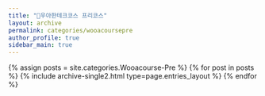 ```yaml
---
title: "🌌우아한테크코스 프리코스"
layout: archive
permalink: categories/wooacoursepre
author_profile: true
sidebar_main: true
---
```


{% assign posts = site.categories.Wooacourse-Pre %}
{% for post in posts %} {% include archive-single2.html type=page.entries_layout %} {% endfor %}